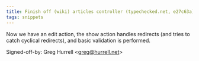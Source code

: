 ```yaml
---
title: Finish off (wiki) articles controller (typechecked.net, e27c63a)
tags: snippets
---
```


Now we have an edit action, the show action handles redirects (and tries to catch cyclical redirects), and basic validation is performed.

Signed-off-by: Greg Hurrell &lt;greg@hurrell.net&gt;
